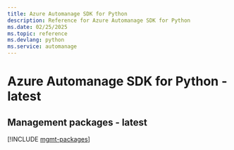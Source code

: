 ```yaml
---
title: Azure Automanage SDK for Python
description: Reference for Azure Automanage SDK for Python
ms.date: 02/25/2025
ms.topic: reference
ms.devlang: python
ms.service: automanage
---
```

# Azure Automanage SDK for Python - latest

## Management packages - latest
[!INCLUDE [mgmt-packages](automanage-mgmt-index.md)]